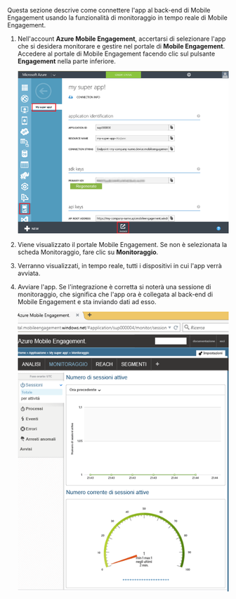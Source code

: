 Questa sezione descrive come connettere l'app al back-end di Mobile Engagement usando la funzionalità di monitoraggio in tempo reale di Mobile Engagement.

1. Nell'account **Azure Mobile Engagement**, accertarsi di selezionare l'app che si desidera monitorare e gestire nel portale di **Mobile Engagement**. Accedere al portale di Mobile Engagement facendo clic sul pulsante **Engagement** nella parte inferiore. 
   
     ![](./media/mobile-engagement-connect-app-with-monitor/engage-button.png)
2. Viene visualizzato il portale Mobile Engagement. Se non è selezionata la scheda Monitoraggio, fare clic su **Monitoraggio**.
3. Verranno visualizzati, in tempo reale, tutti i dispositivi in cui l'app verrà avviata.
4. Avviare l'app. Se l'integrazione è corretta si noterà una sessione di monitoraggio, che significa che l'app ora è collegata al back-end di Mobile Engagement e sta inviando dati ad esso.
   
     ![](./media/mobile-engagement-connect-app-with-monitor/monitor.png)

<!---HONumber=AcomDC_0615_2016-->
